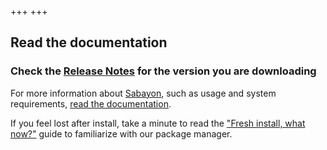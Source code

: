 +++
+++

## Read the documentation

### Check the [Release Notes](/latest) for the version you are downloading

For more information about
[Sabayon](https://wiki.sabayon.org/index.php?title=En:Sabayon_Linux),
such as usage and system requirements,
[read the documentation](https://wiki.sabayon.org/index.php?title=En:FAQ#System_Requirements).

If you feel lost after install, take a minute to read the
["Fresh install, what now?"](https://wiki.sabayon.org/index.php?title=En:Entropy#Fresh_Install_-_What_to_do.3F)
guide to familiarize with our package manager.
